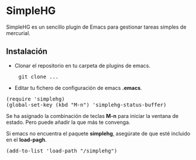 # SimpleHG

SimpleHG es un sencillo plugin de Emacs para gestionar tareas simples de mercurial.

## Instalación

* Clonar el repositorio en tu carpeta de plugins de emacs.

<pre>
	git clone ...
</pre>

* Editar tu fichero de configuración de emacs **.emacs**.

<pre>
(require 'simplehg)
(global-set-key (kbd "M-n") 'simplehg-status-buffer)
</pre>

Se ha asignado la combinación de teclas **M-n** para iniciar la ventana de estado. Pero puede añadir la que más te convenga.

Si emacs no encuentra el paquete **simplehg**, asegúrate de que esté incluido en el __load-pagh__.

<pre>
(add-to-list 'load-path "<your-pagh>/simplehg")
</pre>



